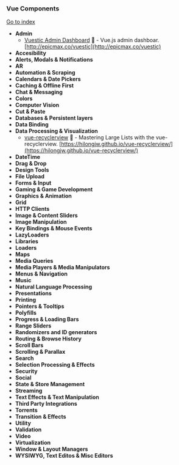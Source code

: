 ### Vue Components
[Go to index](https://github.com/cdleon/awesome-front-end#index)
- **Admin**
  * [Vuestic Admin Dashboard](https://github.com/epicmaxco/vuestic-admin) :gift_heart: - Vue.js admin dashboar. [http://epicmax.co/vuestic](http://epicmax.co/vuestic)
- **Accesibility**
- **Alerts, Modals & Notifications**
- **AR**
- **Automation & Scraping**
- **Calendars & Date Pickers**
- **Caching & Offline First**
- **Chat & Messaging**
- **Colors**
- **Computer Vision**
- **Cut & Paste**
- **Databases & Persistent layers**
- **Data Binding**
- **Data Processing & Visualization**
  * [vue-recyclerview](https://github.com/hilongjw/vue-recyclerview) :gift_heart: - Mastering Large Lists with the vue-recyclerview. [https://hilongjw.github.io/vue-recyclerview/](https://hilongjw.github.io/vue-recyclerview/)
- **DateTime**
- **Drag & Drop**
- **Design Tools**
- **File Upload**
- **Forms & Input**
- **Gaming & Game Development**
- **Graphics & Animation**
- **Grid**
- **HTTP Clients**
- **Image & Content Sliders**
- **Image Manipulation**
- **Key Bindings & Mouse Events**
- **LazyLoaders**
- **Libraries**
- **Loaders**
- **Maps**
- **Media Queries**
- **Media Players & Media Manipulators**
- **Menus & Navigation**
- **Music**
- **Natural Language Processing**
- **Presentations**
- **Printing**
- **Pointers & Tooltips**
- **Polyfills**
- **Progress & Loading Bars**
- **Range Sliders**
- **Randomizers and ID generators**
- **Routing & Browse History**
- **Scroll Bars**
- **Scrolling & Parallax**
- **Search**
- **Selection Processing & Effects**
- **Security**
- **Social**
- **State & Store Management**
- **Streaming**
- **Text Effects & Text Manipulation**
- **Third Party Integrations**
- **Torrents**
- **Transition & Effects**
- **Utility**
- **Validation**
- **Video**
- **Virtualization**
- **Window & Layout Managers**
- **WYSIWYG, Text Editos & Misc Editors**